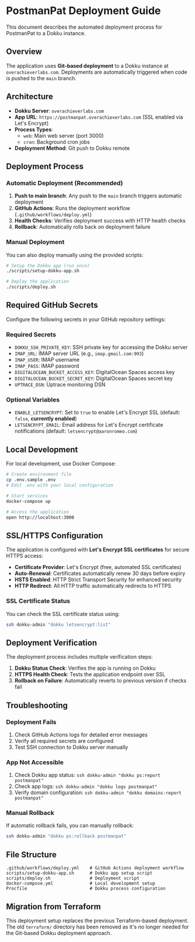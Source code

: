# PostmanPat Deployment Guide

This document describes the automated deployment process for PostmanPat to a Dokku instance.

## Overview

The application uses **Git-based deployment** to a Dokku instance at `overachieverlabs.com`. Deployments are automatically triggered when code is pushed to the `main` branch.

## Architecture

- **Dokku Server**: `overachieverlabs.com`
- **App URL**: `https://postmanpat.overachieverlabs.com` (SSL enabled via Let's Encrypt)
- **Process Types**: 
  - `web`: Main web server (port 3000)
  - `cron`: Background cron jobs
- **Deployment Method**: Git push to Dokku remote

## Deployment Process

### Automatic Deployment (Recommended)

1. **Push to main branch**: Any push to the `main` branch triggers automatic deployment
2. **GitHub Actions**: Runs the deployment workflow (`.github/workflows/deploy.yml`)
3. **Health Checks**: Verifies deployment success with HTTP health checks
4. **Rollback**: Automatically rolls back on deployment failure

### Manual Deployment

You can also deploy manually using the provided scripts:

```bash
# Setup the Dokku app (run once)
./scripts/setup-dokku-app.sh

# Deploy the application
./scripts/deploy.sh
```

## Required GitHub Secrets

Configure the following secrets in your GitHub repository settings:

### Required Secrets
- `DOKKU_SSH_PRIVATE_KEY`: SSH private key for accessing the Dokku server
- `IMAP_URL`: IMAP server URL (e.g., `imap.gmail.com:993`)
- `IMAP_USER`: IMAP username
- `IMAP_PASS`: IMAP password
- `DIGITALOCEAN_BUCKET_ACCESS_KEY`: DigitalOcean Spaces access key
- `DIGITALOCEAN_BUCKET_SECRET_KEY`: DigitalOcean Spaces secret key
- `UPTRACE_DSN`: Uptrace monitoring DSN

### Optional Variables
- `ENABLE_LETSENCRYPT`: Set to `true` to enable Let's Encrypt SSL (default: `false`, **currently enabled**)
- `LETSENCRYPT_EMAIL`: Email address for Let's Encrypt certificate notifications (default: `letsencrypt@aaronromeo.com`)

## Local Development

For local development, use Docker Compose:

```bash
# Create environment file
cp .env.sample .env
# Edit .env with your local configuration

# Start services
docker-compose up

# Access the application
open http://localhost:3000
```

## SSL/HTTPS Configuration

The application is configured with **Let's Encrypt SSL certificates** for secure HTTPS access:

- **Certificate Provider**: Let's Encrypt (free, automated SSL certificates)
- **Auto-Renewal**: Certificates automatically renew 30 days before expiry
- **HSTS Enabled**: HTTP Strict Transport Security for enhanced security
- **HTTP Redirect**: All HTTP traffic automatically redirects to HTTPS

### SSL Certificate Status
You can check the SSL certificate status using:
```bash
ssh dokku-admin "dokku letsencrypt:list"
```

## Deployment Verification

The deployment process includes multiple verification steps:

1. **Dokku Status Check**: Verifies the app is running on Dokku
2. **HTTPS Health Check**: Tests the application endpoint over SSL
3. **Rollback on Failure**: Automatically reverts to previous version if checks fail

## Troubleshooting

### Deployment Fails

1. Check GitHub Actions logs for detailed error messages
2. Verify all required secrets are configured
3. Test SSH connection to Dokku server manually

### App Not Accessible

1. Check Dokku app status: `ssh dokku-admin "dokku ps:report postmanpat"`
2. Check app logs: `ssh dokku-admin "dokku logs postmanpat"`
3. Verify domain configuration: `ssh dokku-admin "dokku domains:report postmanpat"`

### Manual Rollback

If automatic rollback fails, you can manually rollback:

```bash
ssh dokku-admin "dokku ps:rollback postmanpat"
```

## File Structure

```
.github/workflows/deploy.yml    # GitHub Actions deployment workflow
scripts/setup-dokku-app.sh      # Dokku app setup script
scripts/deploy.sh               # Deployment script
docker-compose.yml              # Local development setup
Procfile                        # Dokku process configuration
```

## Migration from Terraform

This deployment setup replaces the previous Terraform-based deployment. The old `terraform/` directory has been removed as it's no longer needed for the Git-based Dokku deployment approach.
